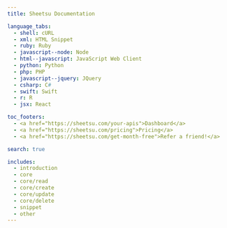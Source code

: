 ```yaml
---
title: Sheetsu Documentation

language_tabs:
  - shell: cURL
  - xml: HTML Snippet
  - ruby: Ruby
  - javascript--node: Node
  - html--javascript: JavaScript Web Client
  - python: Python
  - php: PHP
  - javascript--jquery: JQuery
  - csharp: C#
  - swift: Swift
  - r: R
  - jsx: React

toc_footers:
  - <a href="https://sheetsu.com/your-apis">Dashboard</a>
  - <a href="https://sheetsu.com/pricing">Pricing</a>
  - <a href="https://sheetsu.com/get-month-free">Refer a friend!</a>

search: true

includes:
  - introduction
  - core
  - core/read
  - core/create
  - core/update
  - core/delete
  - snippet
  - other
---
```

